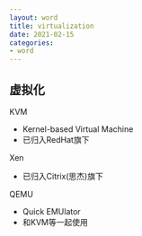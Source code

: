 ```yaml
---
layout: word
title: virtualization
date: 2021-02-15
categories:
- word
---
```

## 虚拟化
KVM
* Kernel-based Virtual Machine
* 已归入RedHat旗下

Xen
* 已归入Citrix(思杰)旗下

QEMU
* Quick EMUlator
* 和KVM等一起使用


